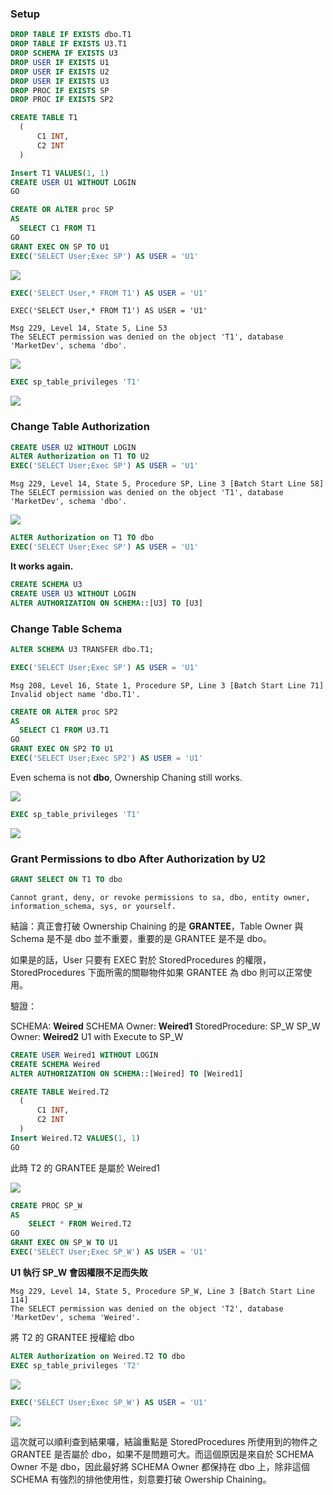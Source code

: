 ### Setup

```sql
DROP TABLE IF EXISTS dbo.T1
DROP TABLE IF EXISTS U3.T1
DROP SCHEMA IF EXISTS U3
DROP USER IF EXISTS U1
DROP USER IF EXISTS U2
DROP USER IF EXISTS U3
DROP PROC IF EXISTS SP
DROP PROC IF EXISTS SP2

CREATE TABLE T1
  (
      C1 INT,
      C2 INT
  )

Insert T1 VALUES(1, 1)
CREATE USER U1 WITHOUT LOGIN
GO
```

```sql
CREATE OR ALTER proc SP
AS
  SELECT C1 FROM T1
GO
GRANT EXEC ON SP TO U1
EXEC('SELECT User;Exec SP') AS USER = 'U1'
```

![](https://i.imgur.com/ungc6RI.png)

```sql
EXEC('SELECT User,* FROM T1') AS USER = 'U1'
```

```plain
EXEC('SELECT User,* FROM T1') AS USER = 'U1'
```

```plain
Msg 229, Level 14, State 5, Line 53
The SELECT permission was denied on the object 'T1', database 'MarketDev', schema 'dbo'.
```
![](https://i.imgur.com/Eiii8JG.png)

```sql
EXEC sp_table_privileges 'T1'  
```

![](https://i.imgur.com/uUPjvjE.png)

### Change Table Authorization

```sql
CREATE USER U2 WITHOUT LOGIN
ALTER Authorization on T1 TO U2
EXEC('SELECT User;Exec SP') AS USER = 'U1'
```

```plain
Msg 229, Level 14, State 5, Procedure SP, Line 3 [Batch Start Line 58]
The SELECT permission was denied on the object 'T1', database 'MarketDev', schema 'dbo'.
```

![](https://i.imgur.com/GkWpCxa.png)

```sql
ALTER Authorization on T1 TO dbo
EXEC('SELECT User;Exec SP') AS USER = 'U1'
```

**It works again.**

```sql
CREATE SCHEMA U3
CREATE USER U3 WITHOUT LOGIN
ALTER AUTHORIZATION ON SCHEMA::[U3] TO [U3]
```

### Change Table Schema

```sql
ALTER SCHEMA U3 TRANSFER dbo.T1;  
```

```sql
EXEC('SELECT User;Exec SP') AS USER = 'U1'
```

```plain
Msg 208, Level 16, State 1, Procedure SP, Line 3 [Batch Start Line 71]
Invalid object name 'dbo.T1'.
```

```sql
CREATE OR ALTER proc SP2
AS
  SELECT C1 FROM U3.T1
GO
GRANT EXEC ON SP2 TO U1
EXEC('SELECT User;Exec SP2') AS USER = 'U1'
```

Even schema is not **dbo**, Ownership Chaning still works.

![](https://i.imgur.com/qZntp7j.png)

```sql
EXEC sp_table_privileges 'T1'  
```

![](https://i.imgur.com/NF4Ib7b.png)

### Grant Permissions to dbo After Authorization by U2

```sql
GRANT SELECT ON T1 TO dbo
```

```plain
Cannot grant, deny, or revoke permissions to sa, dbo, entity owner, information_schema, sys, or yourself.
```

結論：真正會打破 Ownership Chaining 的是 **GRANTEE**，Table Owner 與 Schema 是不是 dbo 並不重要，重要的是 GRANTEE 是不是 dbo。

如果是的話，User 只要有 EXEC 對於 StoredProcedures 的權限，StoredProcedures 下面所需的關聯物件如果 GRANTEE 為 dbo 則可以正常使用。

驗證：

SCHEMA: **Weired**
SCHEMA Owner: **Weired1**
StoredProcedure: SP_W
SP_W Owner: **Weired2**
U1 with Execute to SP_W


```sql
CREATE USER Weired1 WITHOUT LOGIN
CREATE SCHEMA Weired
ALTER AUTHORIZATION ON SCHEMA::[Weired] TO [Weired1]

CREATE TABLE Weired.T2
  (
      C1 INT,
      C2 INT
  )
Insert Weired.T2 VALUES(1, 1)
GO
```

此時 T2 的 GRANTEE 是屬於 Weired1

![](https://i.imgur.com/j6quB49.png)

```sql
CREATE PROC SP_W
AS
	SELECT * FROM Weired.T2
GO
GRANT EXEC ON SP_W TO U1
EXEC('SELECT User;Exec SP_W') AS USER = 'U1'
```

**U1 執行 SP_W 會因權限不足而失敗**

```plain
Msg 229, Level 14, State 5, Procedure SP_W, Line 3 [Batch Start Line 114]
The SELECT permission was denied on the object 'T2', database 'MarketDev', schema 'Weired'.
```

將 T2 的 GRANTEE 授權給 dbo

```sql
ALTER Authorization on Weired.T2 TO dbo
EXEC sp_table_privileges 'T2'
```

![](https://i.imgur.com/N5JNA2j.png)


```sql
EXEC('SELECT User;Exec SP_W') AS USER = 'U1'
```

![](https://i.imgur.com/8F9WiJc.png)

這次就可以順利查到結果囉，結論重點是 StoredProcedures 所使用到的物件之 GRANTEE 是否屬於 dbo，如果不是問題可大。而這個原因是來自於 SCHEMA Owner 不是 dbo，因此最好將 SCHEMA Owner 都保持在 dbo 上，除非這個 SCHEMA 有強烈的排他使用性，刻意要打破 Owership Chaining。


